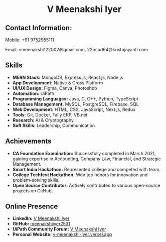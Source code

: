 <div align="left">
  <h1 align="center">V Meenakshi Iyer</h1>

  <h2>Contact Information:</h2>
  <p>Mobile: +91 9752955111</p>
  <p>Email: vmeenakshi122002@gmail.com, 22bcad64@kristujayanti.com</p>

  <h2>Skills</h2>
 
  <ul>
    <li><strong>MERN Stack:</strong> MongoDB, Express.js, React.js, Node.js</li>
    <li><strong>App Development:</strong> Native & Cross Platform</li>
    <li><strong>UI/UX Design:</strong> Figma, Canva, Photoshop</li>
    <li><strong>Automation:</strong> UiPath</li>
    <li><strong>Programming Languages:</strong> Java, C, C++, Python, TypeScript</li>
    <li><strong>Database Management:</strong> MySQL, PostgreSQL, Firebase, SQL</li>
    <li><strong>Web Development:</strong> HTML, CSS, JavaScript, Next.js, Redux</li>
    <li><strong>Tools:</strong> Git, Docker, Tally ERP, VB.net</li>
    <li><strong>Research:</strong> AI & Cryptography</li>
    <li><strong>Soft Skills:</strong> Leadership, Communication</li>
  </ul>

  <h2>Achievements</h2>

  <ul>
    <li><strong>CA Foundation Examination:</strong> Successfully completed in March 2021, gaining expertise in Accounting, Company Law, Financial, and Strategic Management.</li>
    <li><strong>Smart India Hackathon:</strong> Represented college and competed with team.</li>
    <li><strong>College Techfest Hackathon:</strong> Won top honors for innovation and problem-solving skills.</li>
    <li><strong>Open Source Contributor:</strong> Actively contributed to various open-source projects on GitHub.</li>
  </ul>

  <h2>Online Presence</h2>

  <ul>
    <li><strong>LinkedIn:</strong> <a href="https://www.linkedin.com/in/v-meenakshi-iyer-23505722a/">V Meenakshi Iyer</a></li>
    <li><strong>GitHub:</strong> <a href="https://github.com/meenakshiiyer2531">meenakshiiyer2531</a></li>
    <li><strong>UiPath Community Forum:</strong> <a href="https://forum.uipath.com/u/v_meenakshi_iyer/">V Meenakshi Iyer</a></li>
    <li><strong>Personal Website:</strong> <a href="https://v-meenakshi-iyer.vercel.app/">v-meenakshi-iyer.vercel.app</a></li>
  </ul>
</div>

